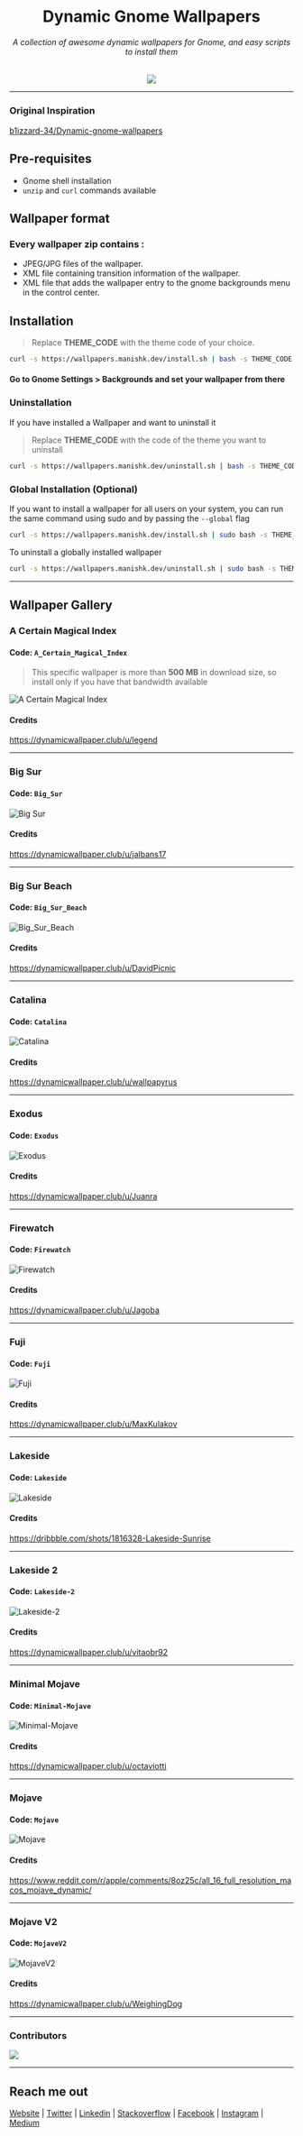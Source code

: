<h1 align="center">Dynamic Gnome Wallpapers</h1>
<h6 align="center">A collection of awesome dynamic wallpapers for Gnome, and easy scripts to install them</h6>
<p align="center">
<img src="https://user-images.githubusercontent.com/54291836/130308064-3b82d8c5-2ccf-4351-ae35-6b197daee3f1.gif">
</p>

---

### Original Inspiration

[b1izzard-34/Dynamic-gnome-wallpapers](https://github.com/b1izzard-34/Dynamic-gnome-wallpapers)

## Pre-requisites

- Gnome shell installation
- `unzip` and `curl` commands available

## Wallpaper format

### Every wallpaper zip contains :

- JPEG/JPG files of the wallpaper.
- XML file containing transition information of the wallpaper.
- XML file that adds the wallpaper entry to the gnome backgrounds menu in the control center.

## Installation

> Replace **THEME_CODE** with the theme code of your choice.

```bash
curl -s https://wallpapers.manishk.dev/install.sh | bash -s THEME_CODE
```

#### Go to Gnome Settings > Backgrounds and set your wallpaper from there

### Uninstallation

If you have installed a Wallpaper and want to uninstall it

> Replace **THEME_CODE** with the code of the theme you want to uninstall

```bash
curl -s https://wallpapers.manishk.dev/uninstall.sh | bash -s THEME_CODE
```

### Global Installation (Optional)

If you want to install a wallpaper for all users on your system, you can run the same command using sudo and by passing the `--global` flag

```bash
curl -s https://wallpapers.manishk.dev/install.sh | sudo bash -s THEME_CODE --global
```

To uninstall a globally installed wallpaper

```bash
curl -s https://wallpapers.manishk.dev/uninstall.sh | sudo bash -s THEME_CODE --global
```

---

## Wallpaper Gallery

### A Certain Magical Index

#### **Code**: `A_Certain_Magical_Index`

> This specific wallpaper is more than **500 MB** in download size, so install only if you have that bandwidth available

![A Certain Magical Index](https://user-images.githubusercontent.com/54291836/126893468-8ac4590e-ceea-40a2-a938-3e4db0f6ddf9.gif)

#### Credits

https://dynamicwallpaper.club/u/legend

---

### Big Sur

#### **Code**: `Big_Sur`

![Big Sur](https://user-images.githubusercontent.com/54291836/127216821-83a15fe9-ebf3-4e8a-ae98-49dc9f4b792b.gif)

#### Credits

https://dynamicwallpaper.club/u/jalbans17

---

### Big Sur Beach

#### **Code**: `Big_Sur_Beach`

![Big_Sur_Beach](https://user-images.githubusercontent.com/54291836/126888350-d954464c-5838-40d6-a585-5c622f1e22c8.gif)

#### Credits

https://dynamicwallpaper.club/u/DavidPicnic

---

### Catalina

#### **Code**: `Catalina`

![Catalina](https://user-images.githubusercontent.com/54291836/130307589-cfae49ee-8199-4da1-a505-4a3947ef0663.gif)

#### Credits

https://dynamicwallpaper.club/u/wallpapyrus

---

### Exodus

#### **Code**: `Exodus`

![Exodus](https://user-images.githubusercontent.com/54291836/126888357-3dfde85b-b371-4d41-9695-d569c1424a48.gif)

#### Credits

https://dynamicwallpaper.club/u/Juanra

---

### Firewatch

#### **Code**: `Firewatch`

![Firewatch](https://user-images.githubusercontent.com/54291836/126888351-023dbd48-7a49-442b-b909-91f995ed749e.gif)

#### Credits

https://dynamicwallpaper.club/u/Jagoba

---

### Fuji

#### **Code**: `Fuji`

![Fuji](https://user-images.githubusercontent.com/54291836/127258707-7895e748-ddc8-4e06-8767-df7609e834bd.gif)

#### Credits

https://dynamicwallpaper.club/u/MaxKulakov

---

### Lakeside

#### **Code**: `Lakeside`

![Lakeside](https://user-images.githubusercontent.com/54291836/126888360-48c90397-49fb-44ed-af52-f793178e1f63.gif)

#### Credits

https://dribbble.com/shots/1816328-Lakeside-Sunrise

---

### Lakeside 2

#### **Code**: `Lakeside-2`

![Lakeside-2](https://user-images.githubusercontent.com/54291836/126888345-10183721-0984-40c3-82bf-20c147897c6c.gif)

#### Credits

https://dynamicwallpaper.club/u/vitaobr92

---

### Minimal Mojave

#### **Code**: `Minimal-Mojave`

![Minimal-Mojave](https://user-images.githubusercontent.com/54291836/126888359-de35b414-cc69-494b-8065-487de5f22924.gif)

#### Credits

https://dynamicwallpaper.club/u/octaviotti

---

### Mojave

#### **Code**: `Mojave`

![Mojave](https://user-images.githubusercontent.com/54291836/126888358-ac91b4f6-0685-4fd3-8928-db4eebc75434.gif)

#### Credits

https://www.reddit.com/r/apple/comments/8oz25c/all_16_full_resolution_macos_mojave_dynamic/

---

### Mojave V2

#### **Code**: `MojaveV2`

![MojaveV2](https://user-images.githubusercontent.com/54291836/126888353-e1eec7c1-f5c0-48cf-b4dd-c987e11b9b69.gif)

#### Credits

https://dynamicwallpaper.club/u/WeighingDog

---

### Contributors

<a href = "https://github.com/manishprivet/dynamic-gnome-wallpapers/graphs/contributors">
  <img src = "https://contrib.rocks/image?repo=manishprivet/dynamic-gnome-wallpapers"/>
</a>

---

## Reach me out

<a href="https://manishk.dev" target="blank">Website</a> | <a href="https://twitter.com/manishprivet" target="blank">Twitter</a> | <a href="https://linkedin.com/in/manishprivet" target="blank">Linkedin</a> | <a href="https://stackoverflow.com/users/manishprivet" target="blank">Stackoverflow</a> | <a href="https://fb.com/manishprivet" target="blank">Facebook</a> | <a href="https://instagram.com/manishprivet" target="blank">Instagram</a> | <a href="https://medium.com/@manishprivet" target="blank">Medium</a>
